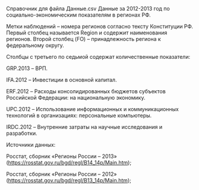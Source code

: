 ﻿Справочник для файла Данные.csv
Данные за 2012-2013 год по социально-экономическим показателям в регионах РФ.

Метки наблюдений – номера регионов согласно тексту Конституции РФ. Первый столбец называется Region и содержит наименования регионов. Второй столбец (FO) – принадлежность региона к федеральному округу.

Столбцы с третьего по седьмой содержат количественные показатели:

GRP.2013 – ВРП.   

IFA.2012 – Инвестиции в основной капитал.   

ERF.2012 – Расходы консолидированных бюджетов субъектов Российской Федерации: на национальную экономику.   

UPC.2012 – Использование информационных и коммуникационных технологий в организациях: персональные компьютеры.  

IRDC.2012 – Внутренние затраты на научные исследования и разработки. 



Источники данных:

Росстат, сборник «Регионы России – 2013» (https://rosstat.gov.ru/bgd/regl/B14_14p/Main.htm);

Росстат, сборник «Регионы России – 2012» (https://rosstat.gov.ru/bgd/regl/B13_14p/Main.htm);